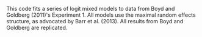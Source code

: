 This code fits a series of logit mixed models to data from Boyd and Goldberg (2011)'s Experiment 1. All models use the maximal random effects structure, as advocated by Barr et al. (2013). All results from Boyd and Goldberg are replicated.